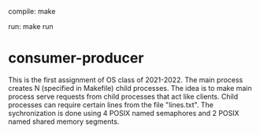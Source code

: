 compile:
make

run:
make run

# consumer-producer
This is the first assignment of OS class of 2021-2022. The main process creates N (specified in Makefile) child processes. The idea is to make main process 
serve requests from child processes that act like clients. Child processes can require certain lines from the file "lines.txt". The sychronization is done 
using 4 POSIX named semaphores and 2 POSIX named shared memory segments.

